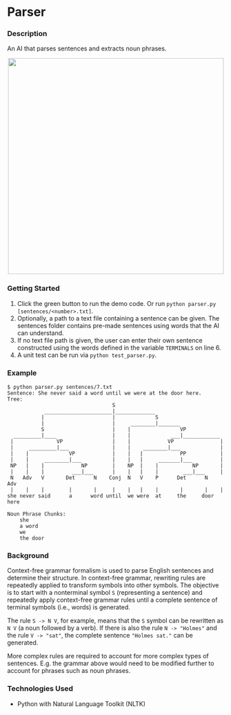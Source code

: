 # Parser

### Description

An AI that parses sentences and extracts noun phrases.

<p align="center">
  <img width="500" src="https://user-images.githubusercontent.com/74436899/146602265-1d2477ae-95bd-4b29-a5dc-94cb400ebe21.png">
</p>

### Getting Started
1. Click the green button to run the demo code. Or run ```python parser.py [sentences/<number>.txt]```.
2. Optionally, a path to a text file containing a sentence can be given. The sentences folder contains pre-made sentences using words that the AI can understand.
3. If no text file path is given, the user can enter their own sentence constructed using the words defined in the variable ```TERMINALS``` on line 6.
4. A unit test can be run via ```python test_parser.py```.

### Example
```
$ python parser.py sentences/7.txt
Sentence: She never said a word until we were at the door here.
Tree:
                                  S                                     
            ______________________|_____________                         
           |                      |             S                       
           |                      |     ________|_______                 
           S                      |    |                VP              
  _________|____                  |    |             ___|____________    
 |              VP                |    |            VP               |  
 |     _________|___              |    |    ________|___             |   
 |    |             VP            |    |   |            PP           |  
 |    |     ________|___          |    |   |     _______|___         |   
 NP   |    |            NP        |    NP  |    |           NP       |  
 |    |    |         ___|___      |    |   |    |        ___|___     |   
 N   Adv   V       Det      N    Conj  N   V    P      Det      N   Adv 
 |    |    |        |       |     |    |   |    |       |       |    |   
she never said      a      word until  we were  at     the     door here

Noun Phrase Chunks:
    she
    a word
    we
    the door
```

### Background
Context-free grammar formalism is used to parse English sentences and determine their structure. In context-free grammar, rewriting rules are repeatedly applied to transform symbols into other symbols. The objective is to start with a nonterminal symbol ```S``` (representing a sentence) and repeatedly apply context-free grammar rules until a complete sentence of terminal symbols (i.e., words) is generated. 

The rule ```S -> N V```, for example, means that the ```S``` symbol can be rewritten as ```N V``` (a noun followed by a verb). If there is also the rule ```N -> "Holmes"``` and the rule ```V -> "sat"```, the complete sentence ```"Holmes sat."``` can be generated.

More complex rules are required to account for more complex types of sentences. E.g. the grammar above would need to be modified further to account for phrases such as noun phrases.

### Technologies Used
* Python with Natural Language Toolkit (NLTK)